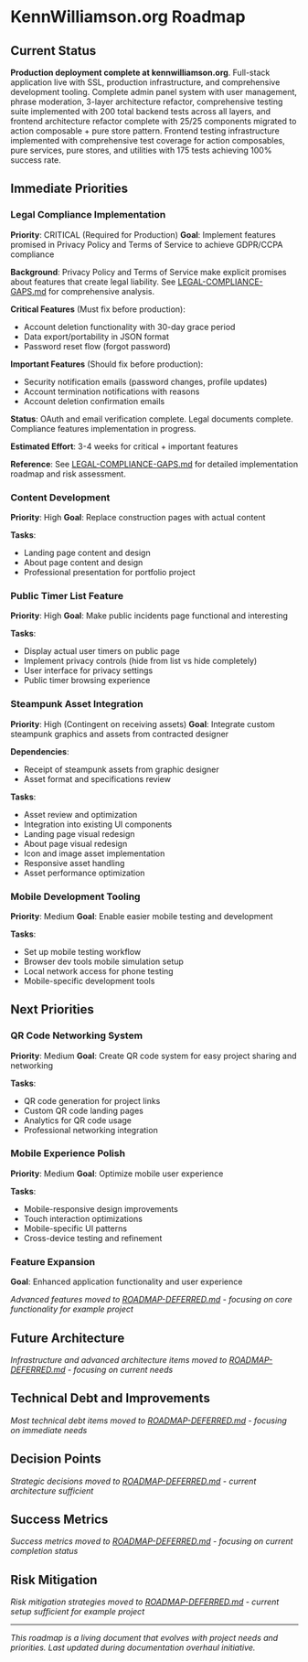 # KennWilliamson.org Roadmap

## Current Status
**Production deployment complete at kennwilliamson.org**. Full-stack application live with SSL, production infrastructure, and comprehensive development tooling. Complete admin panel system with user management, phrase moderation, 3-layer architecture refactor, comprehensive testing suite implemented with 200 total backend tests across all layers, and frontend architecture refactor complete with 25/25 components migrated to action composable + pure store pattern. Frontend testing infrastructure implemented with comprehensive test coverage for action composables, pure services, pure stores, and utilities with 175 tests achieving 100% success rate.

## Immediate Priorities

### Legal Compliance Implementation
**Priority**: CRITICAL (Required for Production)
**Goal**: Implement features promised in Privacy Policy and Terms of Service to achieve GDPR/CCPA compliance

**Background**: Privacy Policy and Terms of Service make explicit promises about features that create legal liability. See [LEGAL-COMPLIANCE-GAPS.md](LEGAL-COMPLIANCE-GAPS.md) for comprehensive analysis.

**Critical Features** (Must fix before production):
- Account deletion functionality with 30-day grace period
- Data export/portability in JSON format
- Password reset flow (forgot password)

**Important Features** (Should fix before production):
- Security notification emails (password changes, profile updates)
- Account termination notifications with reasons
- Account deletion confirmation emails

**Status**: OAuth and email verification complete. Legal documents complete. Compliance features implementation in progress.

**Estimated Effort**: 3-4 weeks for critical + important features

**Reference**: See [LEGAL-COMPLIANCE-GAPS.md](LEGAL-COMPLIANCE-GAPS.md) for detailed implementation roadmap and risk assessment.

### Content Development
**Priority**: High
**Goal**: Replace construction pages with actual content

**Tasks**:
- Landing page content and design
- About page content and design
- Professional presentation for portfolio project

### Public Timer List Feature
**Priority**: High
**Goal**: Make public incidents page functional and interesting

**Tasks**:
- Display actual user timers on public page
- Implement privacy controls (hide from list vs hide completely)
- User interface for privacy settings
- Public timer browsing experience

### Steampunk Asset Integration
**Priority**: High (Contingent on receiving assets)
**Goal**: Integrate custom steampunk graphics and assets from contracted designer

**Dependencies**: 
- Receipt of steampunk assets from graphic designer
- Asset format and specifications review

**Tasks**:
- Asset review and optimization
- Integration into existing UI components
- Landing page visual redesign
- About page visual redesign
- Icon and image asset implementation
- Responsive asset handling
- Asset performance optimization

### Mobile Development Tooling
**Priority**: Medium
**Goal**: Enable easier mobile testing and development

**Tasks**:
- Set up mobile testing workflow
- Browser dev tools mobile simulation setup
- Local network access for phone testing
- Mobile-specific development tools

## Next Priorities

### QR Code Networking System
**Priority**: Medium
**Goal**: Create QR code system for easy project sharing and networking

**Tasks**:
- QR code generation for project links
- Custom QR code landing pages
- Analytics for QR code usage
- Professional networking integration

### Mobile Experience Polish
**Priority**: Medium
**Goal**: Optimize mobile user experience

**Tasks**:
- Mobile-responsive design improvements
- Touch interaction optimizations
- Mobile-specific UI patterns
- Cross-device testing and refinement

### Feature Expansion
**Goal**: Enhanced application functionality and user experience

*Advanced features moved to [ROADMAP-DEFERRED.md](ROADMAP-DEFERRED.md) - focusing on core functionality for example project*

## Future Architecture

*Infrastructure and advanced architecture items moved to [ROADMAP-DEFERRED.md](ROADMAP-DEFERRED.md) - focusing on current needs*

## Technical Debt and Improvements

*Most technical debt items moved to [ROADMAP-DEFERRED.md](ROADMAP-DEFERRED.md) - focusing on immediate needs*

## Decision Points

*Strategic decisions moved to [ROADMAP-DEFERRED.md](ROADMAP-DEFERRED.md) - current architecture sufficient*

## Success Metrics

*Success metrics moved to [ROADMAP-DEFERRED.md](ROADMAP-DEFERRED.md) - focusing on current completion status*

## Risk Mitigation

*Risk mitigation strategies moved to [ROADMAP-DEFERRED.md](ROADMAP-DEFERRED.md) - current setup sufficient for example project*

---

*This roadmap is a living document that evolves with project needs and priorities. Last updated during documentation overhaul initiative.*